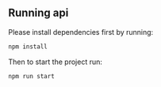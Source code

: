 ## Running api

Please install dependencies first by running:
```bash
npm install
```

Then to start the project run:
```bash
npm run start
```
